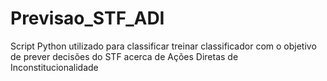 # Previsao_STF_ADI
Script Python utilizado para classificar treinar classificador com o objetivo de prever decisões do STF acerca de Ações Diretas de Inconstitucionalidade
